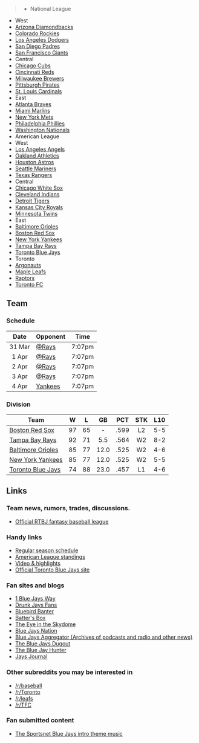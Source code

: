 >* National League
 * West
  * [Arizona Diamondbacks](http://www.reddit.com/r/azdiamondbacks)
  * [Colorado Rockies](http://www.reddit.com/r/ColoradoRockies)
  * [Los Angeles Dodgers](http://www.reddit.com/r/Dodgers)
  * [San Diego Padres](http://www.reddit.com/r/Padres)
  * [San Francisco Giants](http://www.reddit.com/r/SFGiants)
 * Central
 * [Chicago Cubs](http://www.reddit.com/r/Cubs)
 * [Cincinnati Reds](http://www.reddit.com/r/Reds)
 * [Milwaukee Brewers](http://www.reddit.com/r/Brewers)
 * [Pittsburgh Pirates](http://www.reddit.com/r/Buccos)
 * [St. Louis Cardinals](http://www.reddit.com/r/Cardinals)
 * East
 * [Atlanta Braves](http://www.reddit.com/r/Braves)
 * [Miami Marlins](http://www.reddit.com/r/letsgofish)
 * [New York Mets](http://www.reddit.com/r/NewYorkMets)
 * [Philadelphia Phillies](http://www.reddit.com/r/Phillies)
 * [Washington Nationals](http://www.reddit.com/r/Nationals)
* American League
 * West
 * [Los Angeles Angels](http://www.reddit.com/r/AngelsBaseball)
 * [Oakland Athletics](http://www.reddit.com/r/oaklandathletics)
 * [Houston Astros](http://www.reddit.com/r/Astros)
 * [Seattle Mariners](http://www.reddit.com/r/Mariners)
 * [Texas Rangers](http://www.reddit.com/r/TexasRangers)
 * Central
 * [Chicago White Sox](http://www.reddit.com/r/WhiteSox)
 * [Cleveland Indians](http://www.reddit.com/r/WahoosTipi)
 * [Detroit Tigers](http://www.reddit.com/r/MotorCityKitties)
 * [Kansas City Royals](http://www.reddit.com/r/KCRoyals)
 * [Minnesota Twins](http://www.reddit.com/r/MinnesotaTwins)
 * East
 * [Baltimore Orioles](http://www.reddit.com/r/Orioles)
 * [Boston Red Sox](http://www.reddit.com/r/RedSox)
 * [New York Yankees](http://www.reddit.com/r/Yankees)
 * [Tampa Bay Rays](http://www.reddit.com/r/TampaBayRays)
 * [Toronto Blue Jays](http://www.reddit.com/r/TorontoBlueJays)
* Toronto
 * [Argonauts](http://www.reddit.com/r/Argonauts)
 * [Maple Leafs](http://www.reddit.com/r/leafs)
 * [Raptors](http://www.reddit.com/r/torontoraptors)
 * [Toronto FC](http://www.reddit.com/r/TFC)


## Team

### Schedule

Date | Opponent | Time
:-:|-|:-:
31 Mar | [@Rays](http://www.reddit.com/r/tampabayrays) | 7:07pm
1 Apr | [@Rays](http://www.reddit.com/r/tampabayrays) | 7:07pm
2 Apr | [@Rays](http://www.reddit.com/r/tampabayrays) | 7:07pm
3 Apr | [@Rays](http://www.reddit.com/r/tampabayrays) | 7:07pm
4 Apr | [Yankees](http://www.reddit.com/r/Yankees) | 7:07pm

### Division

Team | W | L | GB | PCT | STK | L10
-|:-:|:-:|:-:|:-:|:-:|:-:
[Boston Red Sox](http://www.reddit.com/r/RedSox) | 97 | 65 | - | .599 | L2 | 5-5
[Tampa Bay Rays](http://www.reddit.com/r/TampaBayRays) | 92 | 71 | 5.5 | .564 | W2 | 8-2
[Baltimore Orioles](http://www.reddit.com/r/Orioles) | 85 | 77 | 12.0 | .525 | W2 | 4-6
[New York Yankees](http://www.reddit.com/r/Yankees) | 85 | 77 | 12.0 | .525 | W2 | 5-5
[Toronto Blue Jays](http://www.reddit.com/r/torontobluejays) | 74 | 88 | 23.0 | .457 | L1 | 4-6

## Links

### Team news, rumors, trades, discussions.

* [Official RTBJ fantasy baseball league](http://www.reddit.com/r/Torontobluejays/comments/186jrv/rtorontobluejays_fantasy_baseball_leagues_now/)


### Handy links

* [Regular season schedule](http://mlb.mlb.com/schedule/index.jsp?c_id=TOR)
* [American League standings](http://mlb.mlb.com/mlb/standings/index.jsp)
* [Video & highlights](http://toronto.bluejays.mlb.com/video/play.jsp?tcid=mm_tor_vid&amp;c_id=tor)
* [Official Toronto Blue Jays site](http://toronto.bluejays.mlb.com/)


### Fan sites and blogs

* [1 Blue Jays Way](http://1bluejaysway.blogspot.com/)
* [Drunk Jays Fans](http://www.drunkjaysfans.com/)
* [Bluebird Banter](http://www.bluebirdbanter.com/)
* [Batter's Box](http://www.battersbox.ca/)
* [The Eye in the Skydome](http://eyeintheskydome.blogspot.com)
* [Blue Jays Nation](http://www.bluejaysnation.com)
* [Blue Jays Aggregator (Archives of podcasts and radio and other news)](http://bluejaysaggr.com)
* [The Blue Jays Dugout](http://thebluejaysdugout.com)
* [The Blue Jay Hunter](http://www.bluejayhunter.com)
* [Jays Journal](http://jaysjournal.com)


### Other subreddits you may be interested in

* [/r/baseball](http://www.reddit.com/r/baseball/)
* [/r/Toronto](http://www.reddit.com/r/toronto/)
* [/r/leafs](http://www.reddit.com/r/leafs/)
* [/r/TFC](http://www.reddit.com/r/TFC/)


### Fan submitted content

* [The Sportsnet Blue Jays intro theme music](http://www.reddit.com/r/Torontobluejays/comments/wz414/odd_request_the_theme_music_for_the_2012_blue/c5htfz4?context=3)
